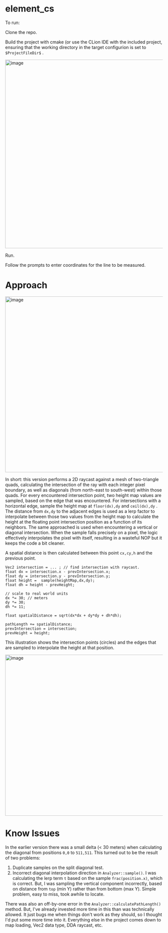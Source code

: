 # element_cs

To run: 

Clone the repo.

Build the project with cmake (or use the CLion IDE with the included project, ensuring that the working directory in the target configurion is set to `$ProjectFileDir$` . 

<img width="603" alt="image" src="https://github.com/user-attachments/assets/67cfe5ac-dcd8-45a3-825c-8ff3f974d107" />

Run. 

Follow the prompts to enter coordinates for the line to be measured. 

# Approach

<img width="562" alt="image" src="https://github.com/user-attachments/assets/94919611-987d-42ce-9f0c-c144f3b5505e" />

In short: this version performs a 2D raycast against a mesh of two-triangle quads, calculating the intersection of the ray with each integer pixel boundary, as well as diagonals (from north-east to south-west) within
those quads. For every encountered intersection point, two height map values are sampled, based on the edge that was encountered. For intersections with a horizontal edge, sample the height map at `floor(dx),dy` and `ceil(dx),dy` . The distance from `dx,dy` to the adjacent edges is used as a lerp factor to interpolate between those two values from the height map to calculate the height at the floating point intersection position as a function of its neighbors. The same approached is used when encountering a vertical or diagonal intersection. When the sample falls precisely on a pixel, the logic effectively interpolates the pixel with itself, resulting in a wasteful NOP but it keeps the code a bit cleaner. 

A spatial distance is then calculated between this point `cx,cy,h` and the previous point. 
```
Vec2 intersection = ... ; // find intersection with raycast. 
float dx = intersection.x - prevIntersection.x;
float dy = intersection.y - prevIntersection.y;
float height =  sample(heightMap,dx,dy);
float dh = height - prevHeight;

// scale to real world units
dx *= 30; // meters
dy *= 30; 
dh *= 11;

float spatialDistance = sqrt(dx*dx + dy*dy + dh*dh);

pathLength += spatialDistance;
prevIntersection = intersection; 
prevHeight = height;
```

This illustration shows the intersection points (circles) and the edges that are sampled to interpolate the height at that position. 



<img width="515" alt="image" src="https://github.com/user-attachments/assets/a1ccd04f-6ee1-4124-95b7-cf1274acc7ab" />

# Know Issues
In the earlier version there was a small delta (< 30 meters) when calculating the diagonal from positions `0,0` to `511,511`. 
This turned out to be the result of two problems:
1. Duplicate samples on the split diagonal test. 
2. Incorrect diagonal interpolation direction in `Analyzer::sample()`. I was calculating the lerp term `t` based on the sample `frac(position.x)`, which is correct. But, I was sampling the vertical component incorrectly, based on distance from `top` (min Y) rather than from bottom (max Y). Simple problem, easy to miss, took awhile to locate.  

There was also an off-by-one error in the `Analyzer::calculatePathLength()` method. But, I've already invested more time in this than was technically allowed. It just bugs me when things don't work as they should, so I thought I'd put some more time into it. 
Everything else in the project comes down to map loading, Vec2 data type, DDA raycast, etc.





